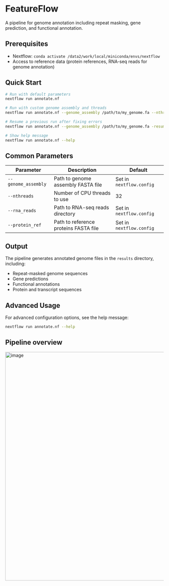 # FeatureFlow
A pipeline for genome annotation including repeat masking, gene prediction, and functional annotation.

## Prerequisites

- Nextflow: `conda activate /data2/work/local/miniconda/envs/nextflow`
- Access to reference data (protein references, RNA-seq reads for genome annotation)

## Quick Start

```bash
# Run with default parameters
nextflow run annotate.nf

# Run with custom genome assembly and threads
nextflow run annotate.nf --genome_assembly /path/to/my_genome.fa --nthreads 16

# Resume a previous run after fixing errors
nextflow run annotate.nf --genome_assembly /path/to/my_genome.fa -resume

# Show help message
nextflow run annotate.nf --help
```

## Common Parameters

| Parameter | Description | Default |
|-----------|-------------|---------|
| `--genome_assembly` | Path to genome assembly FASTA file | Set in `nextflow.config` |
| `--nthreads` | Number of CPU threads to use | 32 |
| `--rna_reads` | Path to RNA-seq reads directory | Set in `nextflow.config` |
| `--protein_ref` | Path to reference proteins FASTA file | Set in `nextflow.config` |

## Output

The pipeline generates annotated genome files in the `results` directory, including:

- Repeat-masked genome sequences
- Gene predictions
- Functional annotations
- Protein and transcript sequences

## Advanced Usage


For advanced configuration options, see the help message:

```bash
nextflow run annotate.nf --help
```



## Pipeline overview
<img width="726" alt="image" src="https://github.com/user-attachments/assets/fe559abc-fcb9-4d01-9c89-90c56a6fc957" />


